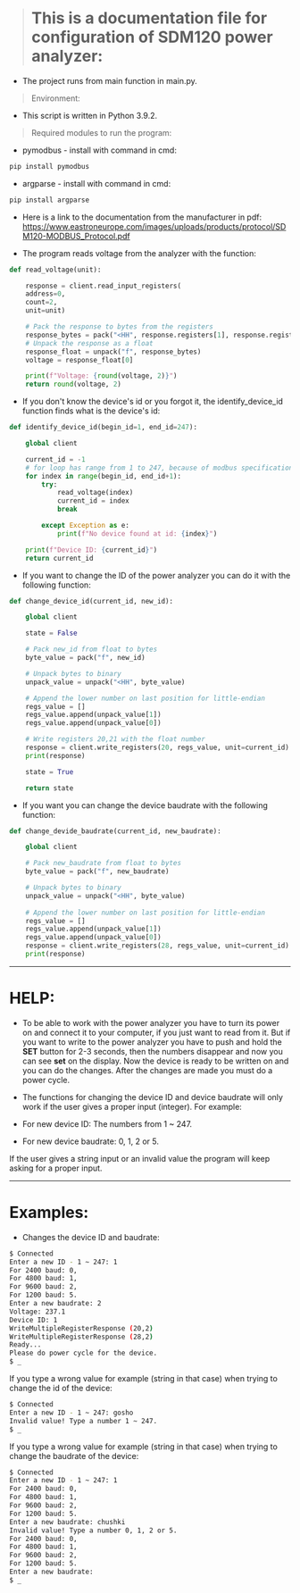 > # This is a documentation file for configuration of SDM120 power analyzer:

* The project runs from main function in main.py.

> Environment:

* This script is written in Python 3.9.2.

> Required modules to run the program:

* pymodbus - install with command in cmd:
```py
pip install pymodbus
```

* argparse - install with command in cmd:
```py
pip install argparse
```

* Here is a link to the documentation from the manufacturer in pdf: https://www.eastroneurope.com/images/uploads/products/protocol/SDM120-MODBUS_Protocol.pdf

* The program reads voltage from the analyzer with the function:

```py
def read_voltage(unit):

    response = client.read_input_registers(
    address=0,
    count=2,
    unit=unit)

    # Pack the response to bytes from the registers
    response_bytes = pack("<HH", response.registers[1], response.registers[0])
    # Unpack the response as a float
    response_float = unpack("f", response_bytes)
    voltage = response_float[0]

    print(f"Voltage: {round(voltage, 2)}")
    return round(voltage, 2)
```

* If you don't know the device's id or you forgot it, the identify_device_id function finds what is the device's id:

```py
def identify_device_id(begin_id=1, end_id=247):

    global client

    current_id = -1
    # for loop has range from 1 to 247, because of modbus specification.
    for index in range(begin_id, end_id+1):
        try:
            read_voltage(index)
            current_id = index
            break

        except Exception as e:
            print(f"No device found at id: {index}")

    print(f"Device ID: {current_id}")
    return current_id
```

* If you want to change the ID of the power analyzer you can do it with the following function:

```py
def change_device_id(current_id, new_id):

    global client

    state = False

    # Pack new_id from float to bytes
    byte_value = pack("f", new_id)

    # Unpack bytes to binary
    unpack_value = unpack("<HH", byte_value)

    # Append the lower number on last position for little-endian
    regs_value = []
    regs_value.append(unpack_value[1])
    regs_value.append(unpack_value[0])

    # Write registers 20,21 with the float number
    response = client.write_registers(20, regs_value, unit=current_id)
    print(response)

    state = True

    return state
```

* If you want you can change the device baudrate with the following function:

```py
def change_devide_baudrate(current_id, new_baudrate):

    global client

    # Pack new_baudrate from float to bytes
    byte_value = pack("f", new_baudrate)

    # Unpack bytes to binary
    unpack_value = unpack("<HH", byte_value)
    
    # Append the lower number on last position for little-endian
    regs_value = []
    regs_value.append(unpack_value[1])
    regs_value.append(unpack_value[0])
    response = client.write_registers(28, regs_value, unit=current_id)
    print(response)
```

---
# HELP:

* To be able to work with the power analyzer you have to turn its power on and connect it to your computer, if you just want to read from it. But if you want to write to the power analyzer you have to push and hold the **SET** button for 2-3 seconds, then the numbers disappear and now you can see **set** on the display. Now the device is ready to be written on and you can do the changes. After the changes are made you must do a power cycle.

* The functions for changing the device ID and device baudrate will only work if the user gives a proper input (integer). For example:

* For new device ID: The numbers from 1 ~ 247.

* For new device baudrate: 0, 1, 2 or 5.

If the user gives a string input or an invalid value the program will keep asking for a proper input.

---
# Examples:

* Changes the device ID and baudrate:

```sh
$ Connected
Enter a new ID - 1 ~ 247: 1
For 2400 baud: 0,
For 4800 baud: 1,
For 9600 baud: 2,
For 1200 baud: 5.
Enter a new baudrate: 2
Voltage: 237.1
Device ID: 1
WriteMultipleRegisterResponse (20,2)
WriteMultipleRegisterResponse (28,2)
Ready...
Please do power cycle for the device.
$ _
```

If you type a wrong value for example (string in that case) when trying to change the id of the device:

```sh
$ Connected
Enter a new ID - 1 ~ 247: gosho
Invalid value! Type a number 1 ~ 247.
$ _
```

If you type a wrong value for example (string in that case) when trying to change the baudrate of the device:

```sh
$ Connected
Enter a new ID - 1 ~ 247: 1
For 2400 baud: 0,
For 4800 baud: 1,
For 9600 baud: 2,
For 1200 baud: 5.
Enter a new baudrate: chushki
Invalid value! Type a number 0, 1, 2 or 5.
For 2400 baud: 0,
For 4800 baud: 1,
For 9600 baud: 2,
For 1200 baud: 5.
Enter a new baudrate:
$ _
```
